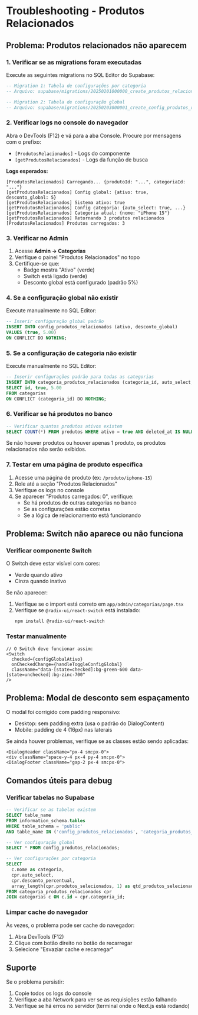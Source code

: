 # Troubleshooting - Produtos Relacionados

## Problema: Produtos relacionados não aparecem

### 1. Verificar se as migrations foram executadas

Execute as seguintes migrations no SQL Editor do Supabase:

```sql
-- Migration 1: Tabela de configurações por categoria
-- Arquivo: supabase/migrations/20250201000000_create_produtos_relacionados.sql
```

```sql
-- Migration 2: Tabela de configuração global
-- Arquivo: supabase/migrations/20250203000001_create_config_produtos_relacionados.sql
```

### 2. Verificar logs no console do navegador

Abra o DevTools (F12) e vá para a aba Console. Procure por mensagens com o prefixo:
- `[ProdutosRelacionados]` - Logs do componente
- `[getProdutosRelacionados]` - Logs da função de busca

**Logs esperados:**
```
[ProdutosRelacionados] Carregando... {produtoId: "...", categoriaId: "..."}
[getProdutosRelacionados] Config global: {ativo: true, desconto_global: 5}
[getProdutosRelacionados] Sistema ativo: true
[getProdutosRelacionados] Config categoria: {auto_select: true, ...}
[getProdutosRelacionados] Categoria atual: {nome: "iPhone 15"}
[getProdutosRelacionados] Retornando 3 produtos relacionados
[ProdutosRelacionados] Produtos carregados: 3
```

### 3. Verificar no Admin

1. Acesse **Admin → Categorias**
2. Verifique o painel "Produtos Relacionados" no topo
3. Certifique-se que:
   - Badge mostra "Ativo" (verde)
   - Switch está ligado (verde)
   - Desconto global está configurado (padrão 5%)

### 4. Se a configuração global não existir

Execute manualmente no SQL Editor:

```sql
-- Inserir configuração global padrão
INSERT INTO config_produtos_relacionados (ativo, desconto_global)
VALUES (true, 5.00)
ON CONFLICT DO NOTHING;
```

### 5. Se a configuração de categoria não existir

Execute manualmente no SQL Editor:

```sql
-- Inserir configurações padrão para todas as categorias
INSERT INTO categoria_produtos_relacionados (categoria_id, auto_select, desconto_percentual)
SELECT id, true, 5.00
FROM categorias
ON CONFLICT (categoria_id) DO NOTHING;
```

### 6. Verificar se há produtos no banco

```sql
-- Verificar quantos produtos ativos existem
SELECT COUNT(*) FROM produtos WHERE ativo = true AND deleted_at IS NULL;
```

Se não houver produtos ou houver apenas 1 produto, os produtos relacionados não serão exibidos.

### 7. Testar em uma página de produto específica

1. Acesse uma página de produto (ex: `/produto/iphone-15`)
2. Role até a seção "Produtos Relacionados"
3. Verifique os logs no console
4. Se aparecer "Produtos carregados: 0", verifique:
   - Se há produtos de outras categorias no banco
   - Se as configurações estão corretas
   - Se a lógica de relacionamento está funcionando

## Problema: Switch não aparece ou não funciona

### Verificar componente Switch

O Switch deve estar visível com cores:
- Verde quando ativo
- Cinza quando inativo

Se não aparecer:
1. Verifique se o import está correto em `app/admin/categorias/page.tsx`
2. Verifique se `@radix-ui/react-switch` está instalado:
   ```bash
   npm install @radix-ui/react-switch
   ```

### Testar manualmente

```tsx
// O Switch deve funcionar assim:
<Switch
  checked={configGlobalAtivo}
  onCheckedChange={handleToggleConfigGlobal}
  className="data-[state=checked]:bg-green-600 data-[state=unchecked]:bg-zinc-700"
/>
```

## Problema: Modal de desconto sem espaçamento

O modal foi corrigido com padding responsivo:
- Desktop: sem padding extra (usa o padrão do DialogContent)
- Mobile: padding de 4 (16px) nas laterais

Se ainda houver problemas, verifique se as classes estão sendo aplicadas:
```tsx
<DialogHeader className="px-4 sm:px-0">
<div className="space-y-4 px-4 py-4 sm:px-0">
<DialogFooter className="gap-2 px-4 sm:px-0">
```

## Comandos úteis para debug

### Verificar tabelas no Supabase

```sql
-- Verificar se as tabelas existem
SELECT table_name
FROM information_schema.tables
WHERE table_schema = 'public'
AND table_name IN ('config_produtos_relacionados', 'categoria_produtos_relacionados');

-- Ver configuração global
SELECT * FROM config_produtos_relacionados;

-- Ver configurações por categoria
SELECT
  c.nome as categoria,
  cpr.auto_select,
  cpr.desconto_percentual,
  array_length(cpr.produtos_selecionados, 1) as qtd_produtos_selecionados
FROM categoria_produtos_relacionados cpr
JOIN categorias c ON c.id = cpr.categoria_id;
```

### Limpar cache do navegador

Às vezes, o problema pode ser cache do navegador:
1. Abra DevTools (F12)
2. Clique com botão direito no botão de recarregar
3. Selecione "Esvaziar cache e recarregar"

## Suporte

Se o problema persistir:
1. Copie todos os logs do console
2. Verifique a aba Network para ver se as requisições estão falhando
3. Verifique se há erros no servidor (terminal onde o Next.js está rodando)
